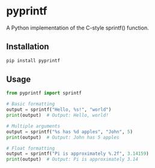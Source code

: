 # pyprintf

A Python implementation of the C-style sprintf() function.

## Installation

```bash
pip install pyprintf
```

## Usage

```python
from pyprintf import sprintf

# Basic formatting
output = sprintf("Hello, %s!", "world")
print(output)  # Output: Hello, world!

# Multiple arguments
output = sprintf("%s has %d apples", "John", 5)
print(output)  # Output: John has 5 apples

# Float formatting
output = sprintf("Pi is approximately %.2f", 3.14159)
print(output)  # Output: Pi is approximately 3.14
```